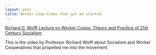 ```yaml
---
layout: post
title: Worker Coop Video that got me started
---
```


[Richard D. Wolff Lecture on Worker Coops: Theory and Practice of 21st Century Socialism](https://youtu.be/a1WUKahMm1s)

This is the video by Professor Richard Wolff about Socialism and Worker Cooperatives that propelled me into the movement.
